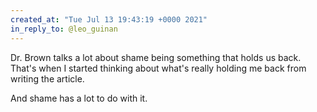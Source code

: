 ```yaml
---
created_at: "Tue Jul 13 19:43:19 +0000 2021"
in_reply_to: @leo_guinan
---
```


Dr. Brown talks a lot about shame being something that holds us back. That's when I started thinking about what's really holding me back from writing the article. 

And shame has a lot to do with it.